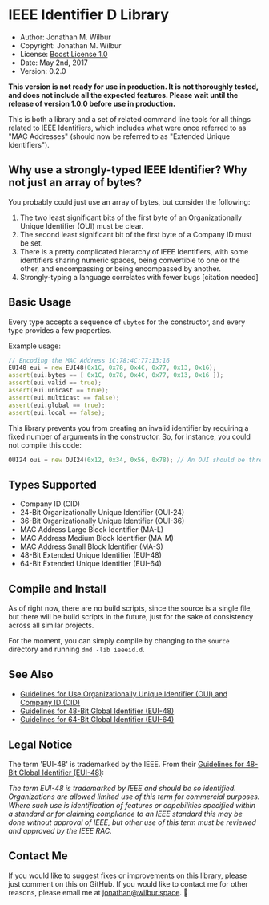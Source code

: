 # IEEE Identifier D Library

* Author: Jonathan M. Wilbur
* Copyright: Jonathan M. Wilbur
* License: [Boost License 1.0](http://www.boost.org/LICENSE_1_0.txt)
* Date: May 2nd, 2017
* Version: 0.2.0

**This version is not ready for use in production. It is not thoroughly tested,
and does not include all the expected features. Please wait until the release
of version 1.0.0 before use in production.**

This is both a library and a set of related command line tools for all things
related to IEEE Identifiers, which includes what were once referred to as 
"MAC Addresses" (should now be referred to as "Extended Unique Identifiers").

## Why use a strongly-typed IEEE Identifier? Why not just an array of bytes?

You probably could just use an array of bytes, but consider the following:

1. The two least significant bits of the first byte of an Organizationally
Unique Identifier (OUI) must be clear.
2. The second least significant bit of the first byte of a Company ID must be
set.
3. There is a pretty complicated hierarchy of IEEE Identifiers, with some
identifiers sharing numeric spaces, being convertible to one or the other, and
encompassing or being encompassed by another.
4. Strongly-typing a language correlates with fewer bugs \[citation needed\]

## Basic Usage

Every type accepts a sequence of `ubyte`s for the constructor, and every type
provides a few properties.

Example usage:

```d
// Encoding the MAC Address 1C:78:4C:77:13:16
EUI48 eui = new EUI48(0x1C, 0x78, 0x4C, 0x77, 0x13, 0x16);
assert(eui.bytes == [ 0x1C, 0x78, 0x4C, 0x77, 0x13, 0x16 ]);
assert(eui.valid == true);
assert(eui.unicast == true);
assert(eui.multicast == false);
assert(eui.global == true);
assert(eui.local == false);
```

This library prevents you from creating an invalid identifier by requiring a
fixed number of arguments in the constructor. So, for instance, you could not
compile this code:

```d
OUI24 oui = new OUI24(0x12, 0x34, 0x56, 0x78); // An OUI should be three bytes!
```

## Types Supported

* Company ID (CID)
* 24-Bit Organizationally Unique Identifier (OUI-24)
* 36-Bit Organizationally Unique Identifier (OUI-36)
* MAC Address Large Block Identifier (MA-L)
* MAC Address Medium Block Identifier (MA-M)
* MAC Address Small Block Identifier (MA-S)
* 48-Bit Extended Unique Identifier (EUI-48)
* 64-Bit Extended Unique Identifier (EUI-64)

## Compile and Install

As of right now, there are no build scripts, since the source is a single file,
but there will be build scripts in the future, just for the sake of consistency
across all similar projects.

For the moment, you can simply compile by changing to the `source` directory and
running `dmd -lib ieeeid.d`.

## See Also

* [Guidelines for Use Organizationally Unique Identifier (OUI) and Company ID (CID)](https://standards.ieee.org/develop/regauth/tut/eui.pdf)
* [Guidelines for 48-Bit Global Identifier (EUI-48)](https://standards.ieee.org/develop/regauth/tut/eui48.pdf)
* [Guidelines for 64-Bit Global Identifier (EUI-64)](https://standards.ieee.org/develop/regauth/tut/eui64.pdf)

## Legal Notice

The term 'EUI-48' is trademarked by the IEEE. From their
[Guidelines for 48-Bit Global Identifier (EUI-48)](https://standards.ieee.org/develop/regauth/tut/eui48.pdf):

*The term EUI-48 is trademarked by IEEE and should be so identified. Organizations
are allowed limited use of this term for commercial purposes. Where such use is
identification of features or capabilities specified within a standard or for claiming
compliance to an IEEE standard this may be done without approval of IEEE, but
other use of this term must be reviewed and approved by the IEEE RAC.*

## Contact Me

If you would like to suggest fixes or improvements on this library, please just
comment on this on GitHub. If you would like to contact me for other reasons,
please email me at [jonathan@wilbur.space](mailto:jonathan@wilbur.space). :boar: